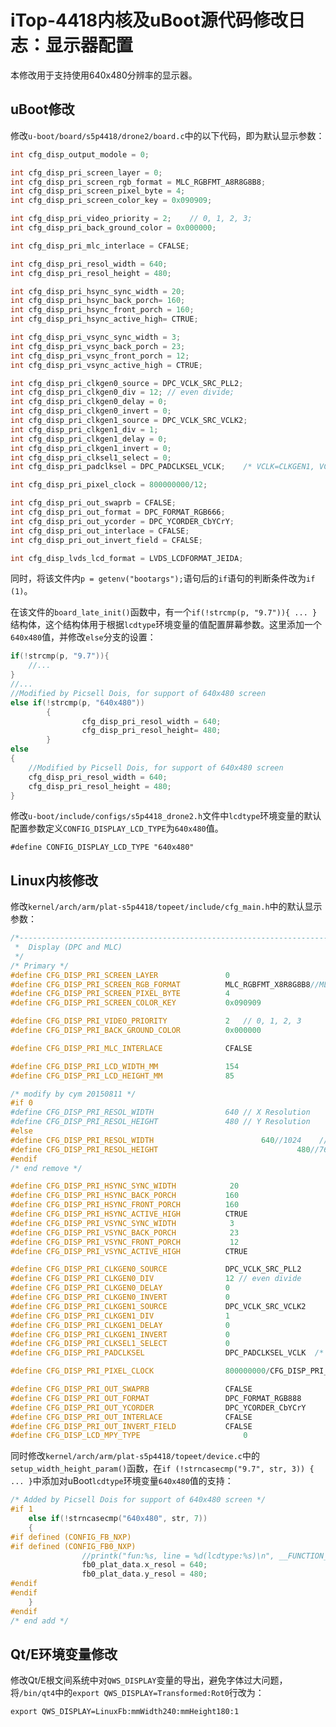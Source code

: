 # iTop-4418内核及uBoot源代码修改日志：显示器配置

本修改用于支持使用640x480分辨率的显示器。

## uBoot修改

修改`u-boot/board/s5p4418/drone2/board.c`中的以下代码，即为默认显示参数：

```c++
int cfg_disp_output_modole = 0;

int cfg_disp_pri_screen_layer = 0;
int cfg_disp_pri_screen_rgb_format = MLC_RGBFMT_A8R8G8B8;
int cfg_disp_pri_screen_pixel_byte = 4;
int cfg_disp_pri_screen_color_key = 0x090909;

int cfg_disp_pri_video_priority = 2;	// 0, 1, 2, 3;
int cfg_disp_pri_back_ground_color = 0x000000;

int cfg_disp_pri_mlc_interlace = CFALSE;

int cfg_disp_pri_resol_width = 640;
int cfg_disp_pri_resol_height = 480;

int cfg_disp_pri_hsync_sync_width = 20;
int cfg_disp_pri_hsync_back_porch= 160;
int cfg_disp_pri_hsync_front_porch = 160;
int cfg_disp_pri_hsync_active_high= CTRUE;

int cfg_disp_pri_vsync_sync_width = 3;
int cfg_disp_pri_vsync_back_porch = 23;
int cfg_disp_pri_vsync_front_porch = 12;
int cfg_disp_pri_vsync_active_high = CTRUE;

int cfg_disp_pri_clkgen0_source = DPC_VCLK_SRC_PLL2;
int cfg_disp_pri_clkgen0_div = 12; // even divide;
int cfg_disp_pri_clkgen0_delay = 0;
int cfg_disp_pri_clkgen0_invert = 0;
int cfg_disp_pri_clkgen1_source = DPC_VCLK_SRC_VCLK2;
int cfg_disp_pri_clkgen1_div = 1;
int cfg_disp_pri_clkgen1_delay = 0;
int cfg_disp_pri_clkgen1_invert = 0;
int cfg_disp_pri_clksel1_select = 0;
int cfg_disp_pri_padclksel = DPC_PADCLKSEL_VCLK;	/* VCLK=CLKGEN1, VCLK12=CLKGEN0 */;

int cfg_disp_pri_pixel_clock = 800000000/12;

int cfg_disp_pri_out_swaprb = CFALSE;
int cfg_disp_pri_out_format = DPC_FORMAT_RGB666;
int cfg_disp_pri_out_ycorder = DPC_YCORDER_CbYCrY;
int cfg_disp_pri_out_interlace = CFALSE;
int cfg_disp_pri_out_invert_field = CFALSE;

int cfg_disp_lvds_lcd_format = LVDS_LCDFORMAT_JEIDA;
```

同时，将该文件内`p = getenv("bootargs");`语句后的`if`语句的判断条件改为`if (1)`。

在该文件的`board_late_init()`函数中，有一个`if(!strcmp(p, "9.7")){ ... }`结构体，这个结构体用于根据`lcdtype`环境变量的值配置屏幕参数。这里添加一个`640x480`值，并修改`else`分支的设置：

```c++
if(!strcmp(p, "9.7")){ 
    //... 
}
//...
//Modified by Picsell Dois, for support of 640x480 screen
else if(!strcmp(p, "640x480"))
        {
                cfg_disp_pri_resol_width = 640;
                cfg_disp_pri_resol_height= 480;
        }
else
{
    //Modified by Picsell Dois, for support of 640x480 screen
    cfg_disp_pri_resol_width = 640;
    cfg_disp_pri_resol_height = 480;
}
```

修改`u-boot/include/configs/s5p4418_drone2.h`文件中`lcdtype`环境变量的默认配置参数定义`CONFIG_DISPLAY_LCD_TYPE`为`640x480`值。

```
#define CONFIG_DISPLAY_LCD_TYPE "640x480"
```

## Linux内核修改

修改`kernel/arch/arm/plat-s5p4418/topeet/include/cfg_main.h`中的默认显示参数：

```c++
/*------------------------------------------------------------------------------
 * 	Display (DPC and MLC)
 */
/* Primary */
#define CFG_DISP_PRI_SCREEN_LAYER               0
#define CFG_DISP_PRI_SCREEN_RGB_FORMAT          MLC_RGBFMT_X8R8G8B8//MLC_RGBFMT_A8R8G8B8
#define CFG_DISP_PRI_SCREEN_PIXEL_BYTE	        4
#define CFG_DISP_PRI_SCREEN_COLOR_KEY	        0x090909

#define CFG_DISP_PRI_VIDEO_PRIORITY				2	// 0, 1, 2, 3
#define CFG_DISP_PRI_BACK_GROUND_COLOR	     	0x000000

#define CFG_DISP_PRI_MLC_INTERLACE              CFALSE

#define	CFG_DISP_PRI_LCD_WIDTH_MM				154
#define	CFG_DISP_PRI_LCD_HEIGHT_MM				85

/* modify by cym 20150811 */
#if 0
#define CFG_DISP_PRI_RESOL_WIDTH          		640	// X Resolution
#define CFG_DISP_PRI_RESOL_HEIGHT				480	// Y Resolution
#else
#define CFG_DISP_PRI_RESOL_WIDTH                        640//1024    // X Resolution
#define CFG_DISP_PRI_RESOL_HEIGHT                               480//768     // Y Resolution
#endif
/* end remove */

#define CFG_DISP_PRI_HSYNC_SYNC_WIDTH            20
#define CFG_DISP_PRI_HSYNC_BACK_PORCH           160
#define CFG_DISP_PRI_HSYNC_FRONT_PORCH          160
#define CFG_DISP_PRI_HSYNC_ACTIVE_HIGH          CTRUE
#define CFG_DISP_PRI_VSYNC_SYNC_WIDTH            3
#define CFG_DISP_PRI_VSYNC_BACK_PORCH            23
#define CFG_DISP_PRI_VSYNC_FRONT_PORCH           12
#define CFG_DISP_PRI_VSYNC_ACTIVE_HIGH 	        CTRUE

#define CFG_DISP_PRI_CLKGEN0_SOURCE             DPC_VCLK_SRC_PLL2
#define CFG_DISP_PRI_CLKGEN0_DIV                12 // even divide
#define CFG_DISP_PRI_CLKGEN0_DELAY              0
#define CFG_DISP_PRI_CLKGEN0_INVERT				0
#define CFG_DISP_PRI_CLKGEN1_SOURCE             DPC_VCLK_SRC_VCLK2
#define CFG_DISP_PRI_CLKGEN1_DIV                1
#define CFG_DISP_PRI_CLKGEN1_DELAY              0
#define CFG_DISP_PRI_CLKGEN1_INVERT				0
#define CFG_DISP_PRI_CLKSEL1_SELECT				0
#define CFG_DISP_PRI_PADCLKSEL                  DPC_PADCLKSEL_VCLK	/* VCLK=CLKGEN1, VCLK12=CLKGEN0 */

#define	CFG_DISP_PRI_PIXEL_CLOCK				800000000/CFG_DISP_PRI_CLKGEN0_DIV

#define	CFG_DISP_PRI_OUT_SWAPRB 				CFALSE
#define CFG_DISP_PRI_OUT_FORMAT                 DPC_FORMAT_RGB888
#define CFG_DISP_PRI_OUT_YCORDER                DPC_YCORDER_CbYCrY
#define CFG_DISP_PRI_OUT_INTERLACE              CFALSE
#define CFG_DISP_PRI_OUT_INVERT_FIELD           CFALSE
#define CFG_DISP_LCD_MPY_TYPE						0
```

同时修改`kernel/arch/arm/plat-s5p4418/topeet/device.c`中的`setup_width_height_param()`函数，在`if (!strncasecmp("9.7", str, 3)) { ... }`中添加对uBoot`lcdtype`环境变量`640x480`值的支持：

```c++
/* Added by Picsell Dois for support of 640x480 screen */
#if 1
	else if(!strncasecmp("640x480", str, 7))
	{
#if defined (CONFIG_FB_NXP)
#if defined (CONFIG_FB0_NXP)
                //printk("fun:%s, line = %d(lcdtype:%s)\n", __FUNCTION__, __LINE__, str);
                fb0_plat_data.x_resol = 640;
                fb0_plat_data.y_resol = 480;
#endif
#endif
	}
#endif
/* end add */
```

## Qt/E环境变量修改

修改Qt/E根文间系统中对`QWS_DISPLAY`变量的导出，避免字体过大问题，将`/bin/qt4`中的`export QWS_DISPLAY=Transformed:Rot0`行改为：

```
export QWS_DISPLAY=LinuxFb:mmWidth240:mmHeight180:1
```
